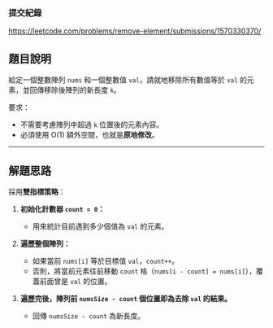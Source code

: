 ### 提交紀錄  
https://leetcode.com/problems/remove-element/submissions/1570330370/

## 題目說明  

給定一個整數陣列 `nums` 和一個整數值 `val`，請就地移除所有數值等於 `val` 的元素，並回傳移除後陣列的新長度 `k`。

要求：
- 不需要考慮陣列中超過 `k` 位置後的元素內容。
- 必須使用 O(1) 額外空間，也就是**原地修改**。

---

## 解題思路  

採用**雙指標策略**：

1. **初始化計數器 `count = 0`：**
   - 用來統計目前遇到多少個值為 `val` 的元素。

2. **遍歷整個陣列：**
   - 如果當前 `nums[i]` 等於目標值 `val`，`count++`。
   - 否則，將當前元素往前移動 `count` 格（`nums[i - count] = nums[i]`），覆蓋前面曾是 `val` 的位置。

3. **遍歷完後，陣列前 `numsSize - count` 個位置即為去除 `val` 的結果。**
   - 回傳 `numsSize - count` 為新長度。
